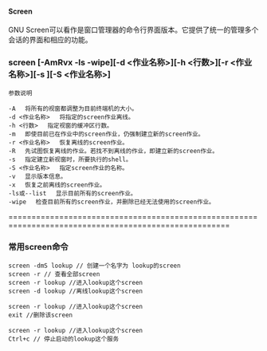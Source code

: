 ####  Screen
GNU Screen可以看作是窗口管理器的命令行界面版本。它提供了统一的管理多个会话的界面和相应的功能。

###  screen [-AmRvx -ls -wipe][-d <作业名称>][-h <行数>][-r <作业名称>][-s ][-S <作业名称>]

    参数说明

    -A 　将所有的视窗都调整为目前终端机的大小。
    -d <作业名称> 　将指定的screen作业离线。
    -h <行数> 　指定视窗的缓冲区行数。
    -m 　即使目前已在作业中的screen作业，仍强制建立新的screen作业。
    -r <作业名称> 　恢复离线的screen作业。
    -R 　先试图恢复离线的作业。若找不到离线的作业，即建立新的screen作业。
    -s 　指定建立新视窗时，所要执行的shell。
    -S <作业名称> 　指定screen作业的名称。
    -v 　显示版本信息。
    -x 　恢复之前离线的screen作业。
    -ls或--list 　显示目前所有的screen作业。
    -wipe 　检查目前所有的screen作业，并删除已经无法使用的screen作业。

======================================================================================================
### 常用screen命令

    screen -dmS lookup // 创建一个名字为 lookup的screen
    screen -r // 查看全部screen
    screen -r lookup //进入lookup这个screen
    screen -d lookup //离线lookup这个screen

    screen -r lookup //进入lookup这个screen
    exit //删除该screen

    screen -r lookup //进入lookup这个screen
    Ctrl+c // 停止启动的lookup这个服务
